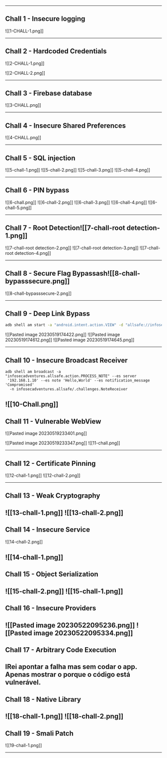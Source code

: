 ----
## Chall 1 - Insecure logging
![[1-CHALL-1.png]]

-----
## Chall 2 - Hardcoded Credentials
![[2-CHALL-1.png]]

![[2-CHALL-2.png]]

------
## Chall 3 - Firebase database

![[3-CHALL.png]]

----
## Chall 4 - Insecure Shared  Preferences

![[4-CHALL.png]]

----
## Chall 5 - SQL injection

![[5-chall-1.png]]
![[5-chall-2.png]]
![[5-chall-3.png]]
![[5-chall-4.png]]

----
## Chall 6 - PIN bypass

![[6-chall.png]]
![[6-chall-2.png]]
![[6-chall-3.png]]
![[6-chall-4.png]]
![[6-chall-5.png]]

----
## Chall 7 - Root Detection![[7-chall-root detection-1.png]]
![[7-chall-root detection-2.png]]
![[7-chall-root detection-3.png]]
![[7-chall-root detection-4.png]]

----
## Chall 8 - Secure Flag Bypassash![[8-chall-bypasssecure.png]]
![[8-chall-bypasssecure-2.png]]

----
## Chall 9 - Deep Link Bypass
```bash
adb shell am start -a "android.intent.action.VIEW" -d "allsafe://infosecadventures/congrats?key=ebfb7ff0-b2f6-41c8-bef3-4fba17be410c"
```

![[Pasted image 20230519174422.png]]
![[Pasted image 20230519174612.png]]
![[Pasted image 20230519174645.png]]

----
## Chall 10 - Insecure Broadcast Receiver

```
adb shell am broadcast -a "infosecadventures.allsafe.action.PROCESS_NOTE" --es server
 '192.168.1.10' --es note 'Hello,World' --es notification_message 'Compromised'
  -n infosecadventures.allsafe/.challenges.NoteReceiver
```
![[10-Chall.png]]
----
## Chall 11 - Vulnerable WebView

![[Pasted image 20230519233401.png]]

![[Pasted image 20230519233347.png]]
![[11-chall.png]]

----
## Chall 12 - Certificate Pinning
![[12-chall-1.png]]
![[12-chall-2.png]]

----
## Chall 13 - Weak Cryptography

![[13-chall-1.png]]
![[13-chall-2.png]]
----
## Chall 14 - Insecure Service
![[14-chall-2.png]]

![[14-chall-1.png]]
----
## Chall 15 - Object Serialization
![[15-chall-2.png]]
![[15-chall-1.png]]
----
## Chall 16 - Insecure Providers
![[Pasted image 20230522095236.png]]
![[Pasted image 20230522095334.png]]
----
## Chall 17 - Arbitrary Code Execution
 IRei apontar a falha mas sem codar o app. Apenas mostrar o porque o código está vulnerável.
----
## Chall 18 - Native Library
![[18-chall-1.png]]
![[18-chall-2.png]]
----
## Chall 19 - Smali Patch

![[19-chall-1.png]]

----